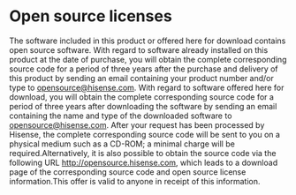 # Open source licenses

  The software included in this product or offered here for download contains open source software. With regard to software already installed on this product at the date of purchase, you will obtain the complete corresponding source code for a period of three years after the purchase and delivery of this product by sending an email containing your product number and/or type to opensource@hisense.com. With regard to software offered here for download, you will obtain the complete corresponding source code for a period of three years after downloading the software by sending an email containing the name and type of the downloaded software to opensource@hisense.com. After your request has been processed by Hisense, the complete corresponding source code will be sent to you on a physical medium such as a CD-ROM; a minimal charge will be required.Alternatively, it is also possible to obtain the source code via the following URL http://opensource.hisense.com, which leads to a download page of the corresponding source code and open source license information.This offer is valid to anyone in receipt of this information.
